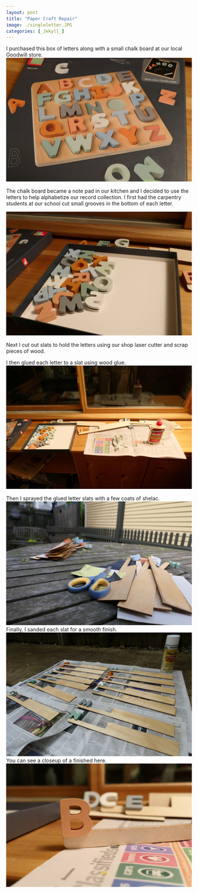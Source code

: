 ```yaml
---
layout: post
title: "Paper Craft Repair"
image: ./singleletter.JPG
categories: [_Jekyll_]
---
```

 
I purchased this box of letters along with a small chalk board at our local Goodwill store. 
![box](./lettersinbox.JPG)

The chalk board became a note pad in our kitchen and I decided to use the letters to help alphabetize our record collection. I first had the carpentry students at our school cut small grooves in the bottom of each letter.

![grooves](./letterswithcuts.JPG)

Next I cut out slats to hold the letters using our shop laser cutter and scrap pieces of wood. 

I then glued each letter to a slat using wood glue.
![glue](./lettersandglue.JPG)

Then I sprayed the glued letter slats with a few coats of shelac.
![sand](./sanding.JPG)
Finally, I sanded each slat for a smooth finish.
![spray](./spray.JPG)
You can see a closeup of a finished here. 
![final](./singleletter.JPG)

